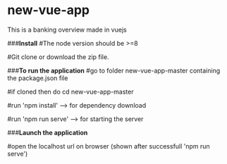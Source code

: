 # new-vue-app
This is a banking overview made in vuejs 

###**Install**
#The node version should be >=8

#Git clone or download the zip file.

###**To run the application**
#go to folder new-vue-app-master containing the package.json file 

#if cloned then do cd new-vue-app-master

#run 'npm install' --> for dependency download

#run 'npm run serve' --> for starting the server

###**Launch the application**

#open the localhost url on browser (shown after successfull 'npm run serve')


